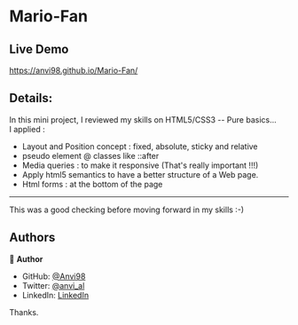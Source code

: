 # Mario-Fan 

## Live Demo
https://anvi98.github.io/Mario-Fan/

## Details:
In this mini project, I reviewed my skills on HTML5/CSS3 -- Pure basics...
<br> I applied :

- Layout and Position concept : fixed, absolute, sticky and relative
- pseudo element @ classes like ::after
- Media queries  : to make it responsive (That's really important !!!)
- Apply html5 semantics to have a better structure of a Web page.
- Html forms : at the bottom of the page
*********************************

This was a good checking before moving forward in my skills :-)

## Authors

👤 **Author**

- GitHub: [@Anvi98](https://github.com/Anvi98)
- Twitter: [@anvi_al](https://twitter.com/anvi_al)
- LinkedIn: [LinkedIn](https://www.linkedin.com/in/anvi-alex-eponon/)

<span style="green">Thanks.</span>